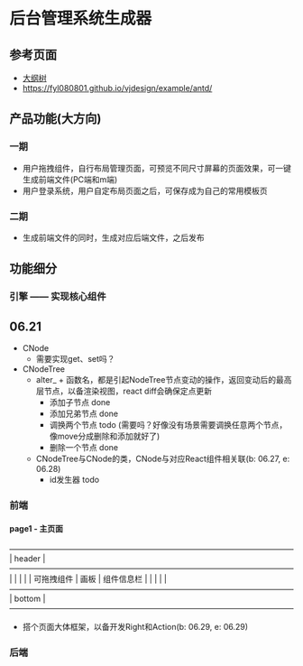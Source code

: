 # 后台管理系统生成器

## 参考页面

* [大纲树](https://lowcode-engine.cn/demo/demo-general/index.html)
* <https://fyl080801.github.io/vjdesign/example/antd/>

## 产品功能(大方向)

### 一期

* 用户拖拽组件，自行布局管理页面，可预览不同尺寸屏幕的页面效果，可一键生成前端文件(PC端和m端)
* 用户登录系统，用户自定布局页面之后，可保存成为自己的常用模板页

### 二期

* 生成前端文件的同时，生成对应后端文件，之后发布

## 功能细分

### 引擎 —— 实现核心组件

## 06.21

* CNode
  * 需要实现get、set吗？
* CNodeTree
  * alter_ + 函数名，都是引起NodeTree节点变动的操作，返回变动后的最高层节点，以备渲染视图，react diff会确保定点更新
    * 添加子节点 done
    * 添加兄弟节点 done
    * 调换两个节点 todo (需要吗？好像没有场景需要调换任意两个节点，像move分成删除和添加就好了)
    * 删除一个节点 done
  * CNodeTree与CNode的类，CNode与对应React组件相关联(b: 06.27, e: 06.28)
    * id发生器 todo

### 前端

#### page1 - 主页面

 ————————————————————————————————————
|              header                |
 ————————————————————————————————————
|            |         |             |
| 可拖拽组件  |   画板  |  组件信息栏  |
|            |         |             |
 ————————————————————————————————————
|              bottom                |
 ————————————————————————————————————

* 搭个页面大体框架，以备开发Right和Action(b: 06.29, e: 06.29)

### 后端
